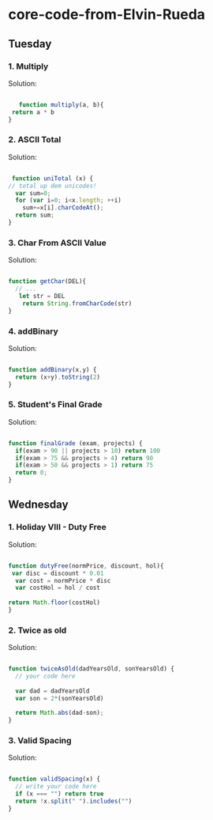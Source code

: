 # core-code-from-Elvin-Rueda


## Tuesday 




### 1. Multiply






Solution:


```javascript

   function multiply(a, b){
 return a * b
}

```


### 2. ASCII Total






Solution:



```javascript

 function uniTotal (x) {
// total up dem unicodes!
  var sum=0;
  for (var i=0; i<x.length; ++i)
    sum+=x[i].charCodeAt();
  return sum;
}
```

    
### 3. Char From ASCII Value 





Solution:



```javascript

function getChar(DEL){
  // ... 
   let str = DEL
    return String.fromCharCode(str)
}
```



### 4. addBinary



Solution:


```javascript

function addBinary(x,y) {
  return (x+y).toString(2)
}
```

### 5. Student's Final Grade



Solution:



```javascript

function finalGrade (exam, projects) {
  if(exam > 90 || projects > 10) return 100
  if(exam > 75 && projects > 4) return 90
  if(exam > 50 && projects > 1) return 75
  return 0;
}
```

## Wednesday 






### 1. Holiday VIII - Duty Free


Solution:


```javascript

function dutyFree(normPrice, discount, hol){
 var disc = discount * 0.01
  var cost = normPrice * disc
  var costHol = hol / cost
 
return Math.floor(costHol)
}
```


### 2. Twice as old


Solution:


```javascript

function twiceAsOld(dadYearsOld, sonYearsOld) {
  // your code here
  
  var dad = dadYearsOld
  var son = 2*(sonYearsOld)
  
  return Math.abs(dad-son);
}
```




### 3. Valid Spacing




Solution:




```javascript

function validSpacing(x) {
  // write your code here
  if (x === "") return true
  return !x.split(" ").includes("")
}
```
